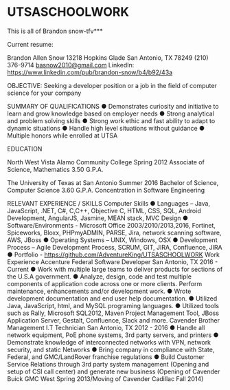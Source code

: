 # UTSASCHOOLWORK
This is all of Brandon snow-tfv*** 



Current resume:








Brandon Allen Snow
13218 Hopkins Glade 	     San Antonio, TX 78249           (210) 376-9714          basnow2010@gmail.com
LinkedIn: https://www.linkedin.com/pub/brandon-snow/b4/b92/43a

OBJECTIVE: Seeking a developer position or a job in the field of computer science for your company

SUMMARY OF QUALIFICATIONS
●	Demonstrates curiosity and initiative to learn and grow knowledge based on employer needs
●	Strong analytical and problem solving skills
●	Strong work ethic and fast ability to adapt to dynamic situations
●	Handle high level situations without guidance 
●	Multiple honors while enrolled at UTSA
 
EDUCATION	

North West Vista Alamo Community College					Spring 2012
Associate of Science, Mathematics 						3.50 G.P.A.

The University of Texas at San Antonio						Summer 2016
Bachelor of Science, Computer Science						3.60 G.P.A.
Concentration in Software Engineering

RELEVANT EXPERIENCE / SKILLS
Computer Skills
●	Languages – Java, JavaScript, .NET, C#, C,C++, Objective C, HTML, CSS, SQL, Android Development, AngularJS, Jasmine, MEAN stack, MVC Design
●	Software/Environments - Microsoft Office 2003/2010/2013,2016, Fortinet, Spiceworks, Bloxx, PHPmyADMIN, PARSE, Jira, network scanning software, AWS, JBoss
●	Operating Systems – UNIX, Windows, OSX
●	Development Process – Agile Development Process, SCRUM, GIT, JIRA, Confluence, JIRA
●	Portfolio -  https://github.com/AdventureKing/UTSASCHOOLWORK
Work Experience
Accenture Federal	Software Developer 	San Antonio, TX	2016 - Current
●	Work with multiple large teams to deliver products for sections of the U.S.A government.
●	Analyze, design, code and test multiple components of application code across one or more clients. Perform maintenance, enhancements and/or development work. 
●	Wrote development documentation and end user help documentation.
●	Utilized Java, JavaScript, html, and MySQL programing languages. 
●	Utilized tools such as Rally, Microsoft SQL2012, Maven Project Management Tool, JBoss Application Server, Gestalt, Confluence, Slack and more.
Cavender Brother Management	I.T Technician	San Antonio, TX	2012 - 2016
●	Handle all network equipment, PoE phone systems, 3rd party servers, and printers
●	Demonstrate knowledge of interconnected networks with VPN, network security, and static Networks
●	Bring company in compliance with State, Federal, and GMC/LandRover franchise regulations
●	Build Customer Service Relations through 3rd party system management (Opening and setup of CSI call center) and generate new business (Opening of Cavender Buick GMC West Spring 2013/Moving of Cavender Cadillac Fall 2014)


